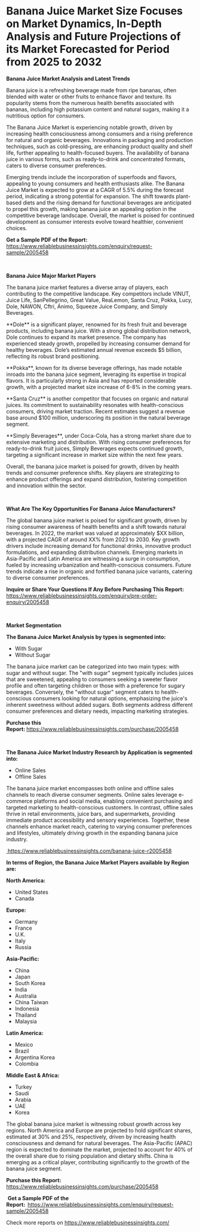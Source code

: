 <p><h1>Banana Juice Market Size Focuses on Market Dynamics, In-Depth Analysis and Future Projections of its Market Forecasted for Period from 2025 to 2032</h1></p><p><strong>Banana Juice Market Analysis and Latest Trends</strong></p>
<p><p>Banana juice is a refreshing beverage made from ripe bananas, often blended with water or other fruits to enhance flavor and texture. Its popularity stems from the numerous health benefits associated with bananas, including high potassium content and natural sugars, making it a nutritious option for consumers.</p><p>The Banana Juice Market is experiencing notable growth, driven by increasing health consciousness among consumers and a rising preference for natural and organic beverages. Innovations in packaging and production techniques, such as cold-pressing, are enhancing product quality and shelf life, further appealing to health-focused buyers. The availability of banana juice in various forms, such as ready-to-drink and concentrated formats, caters to diverse consumer preferences.</p><p>Emerging trends include the incorporation of superfoods and flavors, appealing to young consumers and health enthusiasts alike. The Banana Juice Market is expected to grow at a CAGR of 5.5% during the forecast period, indicating a strong potential for expansion. The shift towards plant-based diets and the rising demand for functional beverages are anticipated to propel this growth, making banana juice an appealing option in the competitive beverage landscape. Overall, the market is poised for continued development as consumer interests evolve toward healthier, convenient choices.</p></p>
<p><strong>Get a Sample PDF of the Report:&nbsp;</strong> <a href="https://www.reliablebusinessinsights.com/enquiry/request-sample/2005458?utm_campaign=3430&utm_medium=2&utm_source=Github&utm_content=ia&utm_term=07042025&utm_id=banana-juice">https://www.reliablebusinessinsights.com/enquiry/request-sample/2005458</a></p>
<p>&nbsp;</p>
<p><strong>Banana Juice Major Market Players</strong></p>
<p><p>The banana juice market features a diverse array of players, each contributing to the competitive landscape. Key competitors include VINUT, Juice Life, SanPellegrino, Great Value, ReaLemon, Santa Cruz, Pokka, Lucy, Dole, NAWON, Cftri, Ánimo, Squeeze Juice Company, and Simply Beverages. </p><p>**Dole** is a significant player, renowned for its fresh fruit and beverage products, including banana juice. With a strong global distribution network, Dole continues to expand its market presence. The company has experienced steady growth, propelled by increasing consumer demand for healthy beverages. Dole’s estimated annual revenue exceeds $5 billion, reflecting its robust brand positioning.</p><p>**Pokka**, known for its diverse beverage offerings, has made notable inroads into the banana juice segment, leveraging its expertise in tropical flavors. It is particularly strong in Asia and has reported considerable growth, with a projected market size increase of 6-8% in the coming years. </p><p>**Santa Cruz** is another competitor that focuses on organic and natural juices. Its commitment to sustainability resonates with health-conscious consumers, driving market traction. Recent estimates suggest a revenue base around $100 million, underscoring its position in the natural beverage segment.</p><p>**Simply Beverages**, under Coca-Cola, has a strong market share due to extensive marketing and distribution. With rising consumer preferences for ready-to-drink fruit juices, Simply Beverages expects continued growth, targeting a significant increase in market size within the next few years.</p><p>Overall, the banana juice market is poised for growth, driven by health trends and consumer preference shifts. Key players are strategizing to enhance product offerings and expand distribution, fostering competition and innovation within the sector.</p></p>
<p>&nbsp;</p>
<p><strong>What Are The Key Opportunities For Banana Juice Manufacturers?</strong></p>
<p><p>The global banana juice market is poised for significant growth, driven by rising consumer awareness of health benefits and a shift towards natural beverages. In 2022, the market was valued at approximately $XX billion, with a projected CAGR of around XX% from 2023 to 2030. Key growth drivers include increasing demand for functional drinks, innovative product formulations, and expanding distribution channels. Emerging markets in Asia-Pacific and Latin America are witnessing a surge in consumption, fueled by increasing urbanization and health-conscious consumers. Future trends indicate a rise in organic and fortified banana juice variants, catering to diverse consumer preferences.</p></p>
<p><strong>Inquire or Share Your Questions If Any Before Purchasing This Report:</strong> <a href="https://www.reliablebusinessinsights.com/enquiry/pre-order-enquiry/2005458?utm_campaign=3430&utm_medium=2&utm_source=Github&utm_content=ia&utm_term=07042025&utm_id=banana-juice">https://www.reliablebusinessinsights.com/enquiry/pre-order-enquiry/2005458</a></p>
<p>&nbsp;</p>
<p><strong>Market Segmentation</strong></p>
<p><strong>The Banana Juice Market Analysis by types is segmented into:</strong></p>
<p><ul><li>With Sugar</li><li>Without Sugar</li></ul></p>
<p><p>The banana juice market can be categorized into two main types: with sugar and without sugar. The "with sugar" segment typically includes juices that are sweetened, appealing to consumers seeking a sweeter flavor profile and often targeting children or those with a preference for sugary beverages. Conversely, the "without sugar" segment caters to health-conscious consumers looking for natural options, emphasizing the juice's inherent sweetness without added sugars. Both segments address different consumer preferences and dietary needs, impacting marketing strategies.</p></p>
<p><strong>Purchase this Report:&nbsp;</strong><a href="https://www.reliablebusinessinsights.com/purchase/2005458?utm_campaign=3430&utm_medium=2&utm_source=Github&utm_content=ia&utm_term=07042025&utm_id=banana-juice">https://www.reliablebusinessinsights.com/purchase/2005458</a></p>
<p>&nbsp;</p>
<p><strong>The Banana Juice Market Industry Research by Application is segmented into:</strong></p>
<p><ul><li>Online Sales</li><li>Offline Sales</li></ul></p>
<p><p>The banana juice market encompasses both online and offline sales channels to reach diverse consumer segments. Online sales leverage e-commerce platforms and social media, enabling convenient purchasing and targeted marketing to health-conscious customers. In contrast, offline sales thrive in retail environments, juice bars, and supermarkets, providing immediate product accessibility and sensory experiences. Together, these channels enhance market reach, catering to varying consumer preferences and lifestyles, ultimately driving growth in the expanding banana juice industry.</p></p>
<p><a href="https://www.reliablebusinessinsights.com/banana-juice-r2005458?utm_campaign=3430&utm_medium=2&utm_source=Github&utm_content=ia&utm_term=07042025&utm_id=banana-juice">&nbsp;https://www.reliablebusinessinsights.com/banana-juice-r2005458</a></p>
<p><strong>In terms of Region, the Banana Juice Market Players available by Region are:</strong></p>
<p>
    <p> <strong> North America: </strong>
        <ul>
            <li>United States</li>
            <li>Canada</li>
        </ul>
        </p> 
    <p> <strong> Europe: </strong>
        <ul>
            <li>Germany</li>
            <li>France</li>
            <li>U.K.</li>
            <li>Italy</li>
            <li>Russia</li>
        </ul>
        </p> 
    <p> <strong> Asia-Pacific: </strong>
        <ul>
            <li>China</li>
            <li>Japan</li>
            <li>South Korea</li>
            <li>India</li>
            <li>Australia</li>
            <li>China Taiwan</li>
            <li>Indonesia</li>
            <li>Thailand</li>
            <li>Malaysia</li>
        </ul>
        </p> 
    <p> <strong> Latin America: </strong>
        <ul>
            <li>Mexico</li>
            <li>Brazil</li>
            <li>Argentina Korea</li>
            <li>Colombia</li>
        </ul>
        </p> 
    <p> <strong> Middle East & Africa: </strong>
        <ul>
            <li>Turkey</li>
            <li>Saudi</li>
            <li>Arabia</li>
            <li>UAE</li>
            <li>Korea</li>
        </ul>
    </p>
    </p>
<p><p>The global banana juice market is witnessing robust growth across key regions. North America and Europe are projected to hold significant shares, estimated at 30% and 25%, respectively, driven by increasing health consciousness and demand for natural beverages. The Asia-Pacific (APAC) region is expected to dominate the market, projected to account for 40% of the overall share due to rising population and dietary shifts. China is emerging as a critical player, contributing significantly to the growth of the banana juice segment.</p></p>
<p><strong>Purchase this Report: </strong><a href="https://www.reliablebusinessinsights.com/purchase/2005458?utm_campaign=3430&utm_medium=2&utm_source=Github&utm_content=ia&utm_term=07042025&utm_id=banana-juice">https://www.reliablebusinessinsights.com/purchase/2005458</a></p>
<p>&nbsp;<strong>Get a Sample PDF of the Report:&nbsp;&nbsp;</strong><a href="https://www.reliablebusinessinsights.com/enquiry/request-sample/2005458?utm_campaign=3430&utm_medium=2&utm_source=Github&utm_content=ia&utm_term=07042025&utm_id=banana-juice">https://www.reliablebusinessinsights.com/enquiry/request-sample/2005458</a></p>
<p><strong></strong></p>
<p>Check more reports on <a href="https://www.reliablebusinessinsights.com/?utm_campaign=3430&utm_medium=2&utm_source=Github&utm_content=ia&utm_term=07042025&utm_id=banana-juice">https://www.reliablebusinessinsights.com/</a></p>
